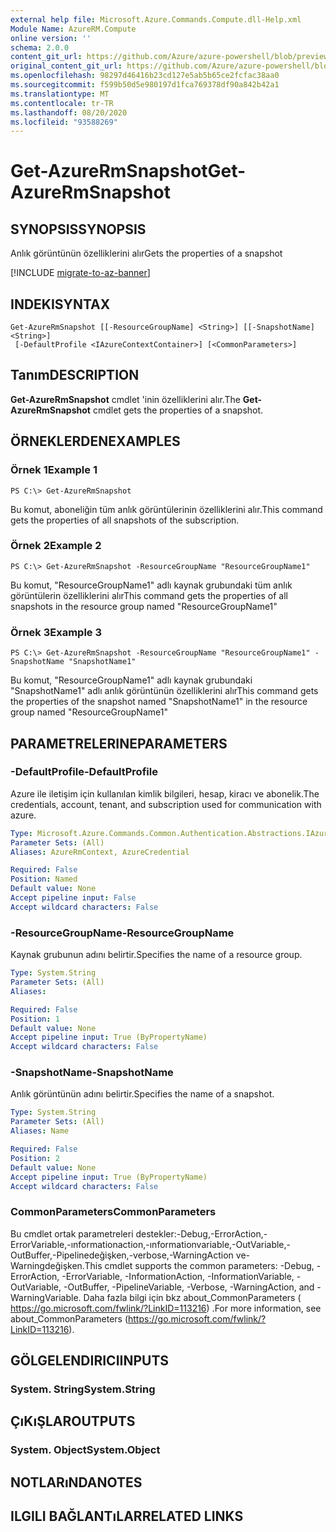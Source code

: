 ```yaml
---
external help file: Microsoft.Azure.Commands.Compute.dll-Help.xml
Module Name: AzureRM.Compute
online version: ''
schema: 2.0.0
content_git_url: https://github.com/Azure/azure-powershell/blob/preview/src/ResourceManager/Compute/Stack/Commands.Compute/help/Get-AzureRmSnapshot.md
original_content_git_url: https://github.com/Azure/azure-powershell/blob/preview/src/ResourceManager/Compute/Stack/Commands.Compute/help/Get-AzureRmSnapshot.md
ms.openlocfilehash: 98297d46416b23cd127e5ab5b65ce2fcfac38aa0
ms.sourcegitcommit: f599b50d5e980197d1fca769378df90a842b42a1
ms.translationtype: MT
ms.contentlocale: tr-TR
ms.lasthandoff: 08/20/2020
ms.locfileid: "93588269"
---
```

# <span data-ttu-id="e3aad-101">Get-AzureRmSnapshot</span><span class="sxs-lookup"><span data-stu-id="e3aad-101">Get-AzureRmSnapshot</span></span>

## <span data-ttu-id="e3aad-102">SYNOPSIS</span><span class="sxs-lookup"><span data-stu-id="e3aad-102">SYNOPSIS</span></span>
<span data-ttu-id="e3aad-103">Anlık görüntünün özelliklerini alır</span><span class="sxs-lookup"><span data-stu-id="e3aad-103">Gets the properties of a snapshot</span></span>

[!INCLUDE [migrate-to-az-banner](../../includes/migrate-to-az-banner.md)]

## <span data-ttu-id="e3aad-104">INDEKI</span><span class="sxs-lookup"><span data-stu-id="e3aad-104">SYNTAX</span></span>

```
Get-AzureRmSnapshot [[-ResourceGroupName] <String>] [[-SnapshotName] <String>]
 [-DefaultProfile <IAzureContextContainer>] [<CommonParameters>]
```

## <span data-ttu-id="e3aad-105">Tanım</span><span class="sxs-lookup"><span data-stu-id="e3aad-105">DESCRIPTION</span></span>
<span data-ttu-id="e3aad-106">**Get-AzureRmSnapshot** cmdlet 'inin özelliklerini alır.</span><span class="sxs-lookup"><span data-stu-id="e3aad-106">The **Get-AzureRmSnapshot** cmdlet gets the properties of a snapshot.</span></span>

## <span data-ttu-id="e3aad-107">ÖRNEKLERDEN</span><span class="sxs-lookup"><span data-stu-id="e3aad-107">EXAMPLES</span></span>

### <span data-ttu-id="e3aad-108">Örnek 1</span><span class="sxs-lookup"><span data-stu-id="e3aad-108">Example 1</span></span>
```
PS C:\> Get-AzureRmSnapshot
```

<span data-ttu-id="e3aad-109">Bu komut, aboneliğin tüm anlık görüntülerinin özelliklerini alır.</span><span class="sxs-lookup"><span data-stu-id="e3aad-109">This command gets the properties of all snapshots of the subscription.</span></span>

### <span data-ttu-id="e3aad-110">Örnek 2</span><span class="sxs-lookup"><span data-stu-id="e3aad-110">Example 2</span></span>
```
PS C:\> Get-AzureRmSnapshot -ResourceGroupName "ResourceGroupName1"
```

<span data-ttu-id="e3aad-111">Bu komut, "ResourceGroupName1" adlı kaynak grubundaki tüm anlık görüntülerin özelliklerini alır</span><span class="sxs-lookup"><span data-stu-id="e3aad-111">This command gets the properties of all snapshots in the resource group named "ResourceGroupName1"</span></span>

### <span data-ttu-id="e3aad-112">Örnek 3</span><span class="sxs-lookup"><span data-stu-id="e3aad-112">Example 3</span></span>
```
PS C:\> Get-AzureRmSnapshot -ResourceGroupName "ResourceGroupName1" -SnapshotName "SnapshotName1"
```

<span data-ttu-id="e3aad-113">Bu komut, "ResourceGroupName1" adlı kaynak grubundaki "SnapshotName1" adlı anlık görüntünün özelliklerini alır</span><span class="sxs-lookup"><span data-stu-id="e3aad-113">This command gets the properties of the snapshot named "SnapshotName1" in the resource group named "ResourceGroupName1"</span></span>

## <span data-ttu-id="e3aad-114">PARAMETRELERINE</span><span class="sxs-lookup"><span data-stu-id="e3aad-114">PARAMETERS</span></span>

### <span data-ttu-id="e3aad-115">-DefaultProfile</span><span class="sxs-lookup"><span data-stu-id="e3aad-115">-DefaultProfile</span></span>
<span data-ttu-id="e3aad-116">Azure ile iletişim için kullanılan kimlik bilgileri, hesap, kiracı ve abonelik.</span><span class="sxs-lookup"><span data-stu-id="e3aad-116">The credentials, account, tenant, and subscription used for communication with azure.</span></span>

```yaml
Type: Microsoft.Azure.Commands.Common.Authentication.Abstractions.IAzureContextContainer
Parameter Sets: (All)
Aliases: AzureRmContext, AzureCredential

Required: False
Position: Named
Default value: None
Accept pipeline input: False
Accept wildcard characters: False
```

### <span data-ttu-id="e3aad-117">-ResourceGroupName</span><span class="sxs-lookup"><span data-stu-id="e3aad-117">-ResourceGroupName</span></span>
<span data-ttu-id="e3aad-118">Kaynak grubunun adını belirtir.</span><span class="sxs-lookup"><span data-stu-id="e3aad-118">Specifies the name of a resource group.</span></span>

```yaml
Type: System.String
Parameter Sets: (All)
Aliases: 

Required: False
Position: 1
Default value: None
Accept pipeline input: True (ByPropertyName)
Accept wildcard characters: False
```

### <span data-ttu-id="e3aad-119">-SnapshotName</span><span class="sxs-lookup"><span data-stu-id="e3aad-119">-SnapshotName</span></span>
<span data-ttu-id="e3aad-120">Anlık görüntünün adını belirtir.</span><span class="sxs-lookup"><span data-stu-id="e3aad-120">Specifies the name of a snapshot.</span></span>

```yaml
Type: System.String
Parameter Sets: (All)
Aliases: Name

Required: False
Position: 2
Default value: None
Accept pipeline input: True (ByPropertyName)
Accept wildcard characters: False
```

### <span data-ttu-id="e3aad-121">CommonParameters</span><span class="sxs-lookup"><span data-stu-id="e3aad-121">CommonParameters</span></span>
<span data-ttu-id="e3aad-122">Bu cmdlet ortak parametreleri destekler:-Debug,-ErrorAction,-ErrorVariable,-ınformationaction,-ınformationvariable,-OutVariable,-OutBuffer,-Pipelinedeğişken,-verbose,-WarningAction ve-Warningdeğişken.</span><span class="sxs-lookup"><span data-stu-id="e3aad-122">This cmdlet supports the common parameters: -Debug, -ErrorAction, -ErrorVariable, -InformationAction, -InformationVariable, -OutVariable, -OutBuffer, -PipelineVariable, -Verbose, -WarningAction, and -WarningVariable.</span></span> <span data-ttu-id="e3aad-123">Daha fazla bilgi için bkz about_CommonParameters ( https://go.microsoft.com/fwlink/?LinkID=113216) .</span><span class="sxs-lookup"><span data-stu-id="e3aad-123">For more information, see about_CommonParameters (https://go.microsoft.com/fwlink/?LinkID=113216).</span></span>

## <span data-ttu-id="e3aad-124">GÖLGELENDIRICI</span><span class="sxs-lookup"><span data-stu-id="e3aad-124">INPUTS</span></span>

### <span data-ttu-id="e3aad-125">System. String</span><span class="sxs-lookup"><span data-stu-id="e3aad-125">System.String</span></span>

## <span data-ttu-id="e3aad-126">ÇıKıŞLAR</span><span class="sxs-lookup"><span data-stu-id="e3aad-126">OUTPUTS</span></span>

### <span data-ttu-id="e3aad-127">System. Object</span><span class="sxs-lookup"><span data-stu-id="e3aad-127">System.Object</span></span>

## <span data-ttu-id="e3aad-128">NOTLARıNDA</span><span class="sxs-lookup"><span data-stu-id="e3aad-128">NOTES</span></span>

## <span data-ttu-id="e3aad-129">ILGILI BAĞLANTıLAR</span><span class="sxs-lookup"><span data-stu-id="e3aad-129">RELATED LINKS</span></span>

